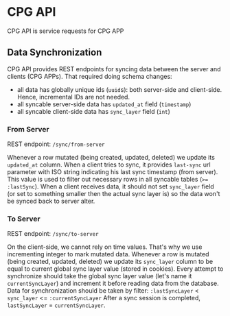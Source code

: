 # CPG API

CPG API is service requests for CPG APP

## Data Synchronization

CPG API provides REST endpoints for syncing data between the server and clients (CPG APPs).
That required doing schema changes:

- all data has globally unique ids (`uuid`s): both server-side and client-side. Hence, incremental IDs are not needed.
- all syncable server-side data has `updated_at` field (`timestamp`)
- all syncable client-side data has `sync_layer` field (`int`)

### From Server

REST endpoint: `/sync/from-server`

Whenever a row mutated (being created, updated, deleted) we update its `updated_at` column.
When a client tries to sync, it provides `last-sync` url parameter with ISO string indicating his last sync timestamp (from server). This value is used to filter out necessary rows in all syncable tables (`>= :lastSync`).
When a client receives data, it should not set `sync_layer` field (or set to something smaller then the actual sync layer is) so the data won't be synced back to server alter.

### To Server

REST endpoint: `/sync/to-server`

On the client-side, we cannot rely on time values. That's why we use incrementing integer to mark mutated data.
Whenever a row is mutated (being created, updated, deleted) we update its `sync_layer` column to be equal to current global sync layer value (stored in cookies).
Every attempt to synchronize should take the global sync layer value (let's name it `currentSyncLayer`) and increment it before reading data from the database.
Data for synchronization should be taken by filter:
`:lastSyncLayer` < `sync_layer` \<\= `:currentSyncLayer`
After a sync session is completed, `lastSyncLayer` = `currentSyncLayer`.
